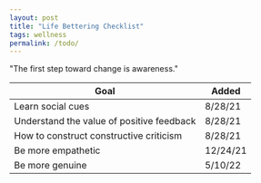 ```yaml
---
layout: post
title: "Life Bettering Checklist"
tags: wellness
permalink: /todo/
---
```


"The first step toward change is awareness."

| Goal                                      | Added    |
| ----------------------------------------- | -------- |
| Learn social cues                         | 8/28/21  |
| Understand the value of positive feedback | 8/28/21  |
| How to construct constructive criticism   | 8/28/21  |
| Be more empathetic                        | 12/24/21 |
| Be more genuine                           | 5/10/22  |
